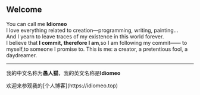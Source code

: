## Welcome
You can call me **Idiomeo**  
I love everything related to creation—programming, writing, painting...  
And I yearn to leave traces of my existence in this world forever.  
I believe that **I commit, therefore I am**,so I am following my commit—— to myself,to someone I promise to.
This is me: a creator, a pretentious fool, a daydreamer.
<p/>
<hr/>
<p/>
我的中文名称为<b>愚人猫</b>，我的英文名称是<b>Idiomeo</b>
<p/>
欢迎来参观我的[个人博客](https://idiomeo.top) 

